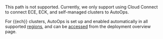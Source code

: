 This path is not supported. Currently, we only support using Cloud Connect to connect ECE, ECK, and self-managed clusters to AutoOps.

For {{ech}} clusters, AutoOps is set up and enabled automatically in all supported [regions](/deploy-manage/monitor/autoops/ec-autoops-regions.md), and can be [accessed](/deploy-manage/monitor/autoops/ec-autoops-how-to-access.md#ec-autoops-how-to-access) from the deployment overview page.